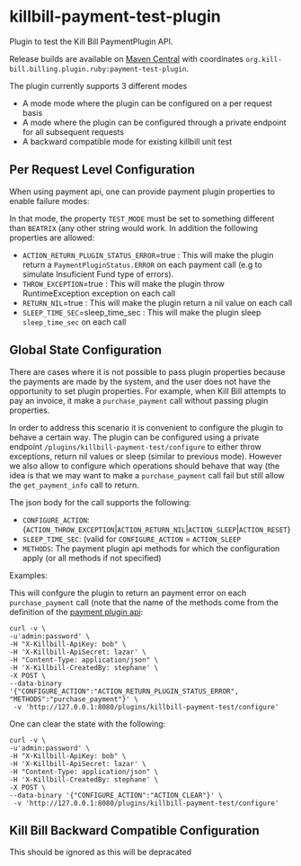 # killbill-payment-test-plugin

Plugin to test the Kill Bill PaymentPlugin API.

Release builds are available on [Maven Central](http://search.maven.org/#search%7Cga%7C1%7Cg%3A%22org.kill-bill.billing.plugin.ruby%22%20AND%20a%3A%22payment-test-plugin%22) with coordinates `org.kill-bill.billing.plugin.ruby:payment-test-plugin`.


The plugin currently supports 3 different modes

* A mode mode where the plugin can be configured on a per request basis
* A mode where the plugin can be configured through a private endpoint for all subsequent requests
* A backward compatible mode for existing killbill unit test

## Per Request Level  Configuration

When using payment api, one can provide payment plugin properties to enable failure modes:

In that mode, the property `TEST_MODE` must be set to something different than `BEATRIX` (any other string would work. In addition the following properties are allowed:

* `ACTION_RETURN_PLUGIN_STATUS_ERROR`=true : This will make the plugin return a `PaymentPluginStatus.ERROR` on each payment call (e.g to simulate Insuficient Fund type of errors).
* `THROW_EXCEPTION`=true : This will make the plugin throw RuntimeException exception on each call
* `RETURN_NIL`=true : This will make the plugin return a nil value on each call
* `SLEEP_TIME_SEC`=sleep_time_sec : This will make the plugin sleep `sleep_time_sec` on each call

## Global State Configuration

There are cases where it is not possible to pass plugin properties because the payments are made by the system, and the user does not have the opportunity to set plugin properties. For example, when Kill Bill attempts to pay an invoice, it make a `purchase_payment` call without passing plugin properties.

In order to address this scenario it is convenient to configure the plugin to behave a certain way. The plugin can be configured using a private endpoint `/plugins/killbill-payment-test/configure` to either throw exceptions, return nil values or sleep (similar to previous mode). However we also allow to configure which operations should behave that way (the idea is that we may want to make a `purchase_payment` call fail but still allow the `get_payment_info` call to return.

The json body for the call supports the following:

* `CONFIGURE_ACTION`: {`ACTION_THROW_EXCEPTION`|`ACTION_RETURN_NIL`|`ACTION_SLEEP`|`ACTION_RESET`}
* `SLEEP_TIME_SEC`: (valid for `CONFIGURE_ACTION` = `ACTION_SLEEP`
* `METHODS`: The payment plugin api methods for which the configuration apply (or all methods if not specified)

Examples:

This will confgure the plugin to return an payment error on each `purchase_payment` call (note that the name of the methods come from the definition of the [payment plugin api](https://github.com/killbill/killbill-plugin-api/blob/master/payment/src/main/java/org/killbill/billing/payment/plugin/api/PaymentPluginApi.java):

```
curl -v \
-u'admin:password' \
-H "X-Killbill-ApiKey: bob" \
-H 'X-Killbill-ApiSecret: lazar' \
-H "Content-Type: application/json" \
-H 'X-Killbill-CreatedBy: stephane' \
-X POST \
--data-binary '{"CONFIGURE_ACTION":"ACTION_RETURN_PLUGIN_STATUS_ERROR", "METHODS":"purchase_payment"}' \
 -v 'http://127.0.0.1:8080/plugins/killbill-payment-test/configure'
```

One can clear the state with the following:

```
curl -v \
-u'admin:password' \
-H "X-Killbill-ApiKey: bob" \
-H 'X-Killbill-ApiSecret: lazar' \
-H "Content-Type: application/json" \
-H 'X-Killbill-CreatedBy: stephane' \
-X POST \
--data-binary '{"CONFIGURE_ACTION":"ACTION_CLEAR"}' \
 -v 'http://127.0.0.1:8080/plugins/killbill-payment-test/configure'
```

## Kill Bill Backward Compatible Configuration

This should be ignored as this will be depracated
